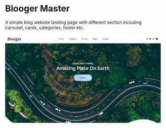 # Blooger Master
A simple blog website landing page with different section including carousel, cards, categories, footer etc.   

![Screenshot](/assets/screenshot.png)